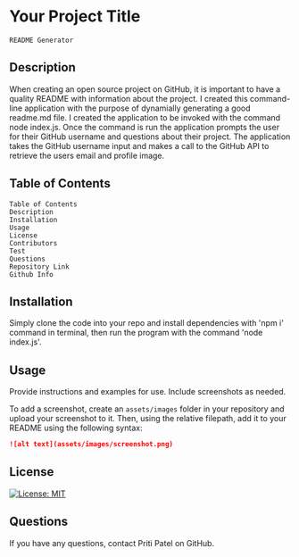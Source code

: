 # Your Project Title
    README Generator
## Description 

When creating an open source project on GitHub, it is important to have a quality README with information about the project.
I created this command-line application with the purpose of dynamially generating a good readme.md file.
I created the application to be invoked with the command node index.js.
Once the command is run the application prompts the user for their GitHub username and questions about their project. The application takes the GitHub username input and makes a call to the GitHub API to retrieve the users email and profile image.

## Table of Contents 
    Table of Contents
    Description
    Installation
    Usage
    License
    Contributors
    Test
    Questions
    Repository Link
    Github Info

## Installation

Simply clone the code into your repo and install dependencies with 'npm i' command in terminal, then run the program with the command 'node index.js'.


## Usage 

Provide instructions and examples for use. Include screenshots as needed.

To add a screenshot, create an `assets/images` folder in your repository and upload your screenshot to it. Then, using the relative filepath, add it to your README using the following syntax:

```md
![alt text](assets/images/screenshot.png)
```

## License
[![License: MIT](https://img.shields.io/badge/License-MIT-yellow.svg)](https://opensource.org/licenses/MIT)

## Questions
If you have any questions, contact Priti Patel on GitHub.

